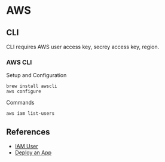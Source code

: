 # AWS

## CLI

CLI requires AWS user access key, secrey access key, region.

### AWS CLI

Setup and Configuration

```
brew install awscli
aws configure
```

Commands

```
aws iam list-users
```

## References

- [IAM User](https://www.youtube.com/watch?v=HuE-QhrmE1c)
- [Deploy an App](https://www.youtube.com/watch?v=lczXbbUG3DE)
